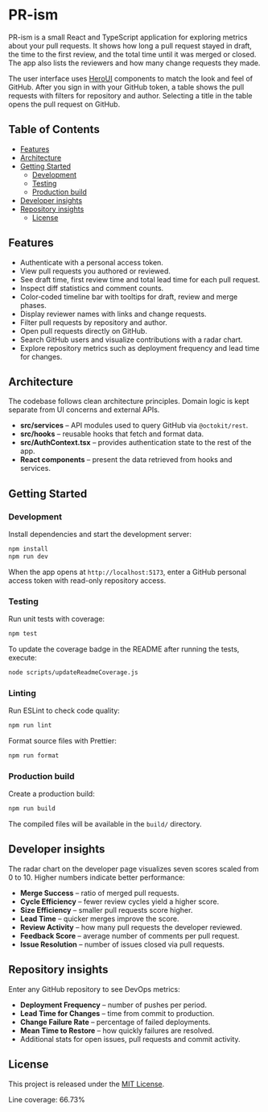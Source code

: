 # PR-ism

PR-ism is a small React and TypeScript application for exploring metrics about your pull requests. It shows how long a pull request stayed in draft, the time to the first review, and the total time until it was merged or closed. The app also lists the reviewers and how many change requests they made.

The user interface uses [HeroUI](https://heroui.com) components to match the look and feel of GitHub. After you sign in with your GitHub token, a table shows the pull requests with filters for repository and author. Selecting a title in the table opens the pull request on GitHub.

## Table of Contents

- [Features](#features)
- [Architecture](#architecture)
- [Getting Started](#getting-started)
  - [Development](#development)
  - [Testing](#testing)
  - [Production build](#production-build)
- [Developer insights](#developer-insights)
- [Repository insights](#repository-insights)
  - [License](#license)

## Features

- Authenticate with a personal access token.
- View pull requests you authored or reviewed.
- See draft time, first review time and total lead time for each pull request.
- Inspect diff statistics and comment counts.
- Color‑coded timeline bar with tooltips for draft, review and merge phases.
- Display reviewer names with links and change requests.
- Filter pull requests by repository and author.
- Open pull requests directly on GitHub.
- Search GitHub users and visualize contributions with a radar chart.
- Explore repository metrics such as deployment frequency and lead time for changes.

## Architecture

The codebase follows clean architecture principles. Domain logic is kept separate from UI concerns and external APIs.

- **src/services** – API modules used to query GitHub via `@octokit/rest`.
- **src/hooks** – reusable hooks that fetch and format data.
- **src/AuthContext.tsx** – provides authentication state to the rest of the app.
- **React components** – present the data retrieved from hooks and services.

## Getting Started

### Development

Install dependencies and start the development server:

```bash
npm install
npm run dev
```

When the app opens at `http://localhost:5173`, enter a GitHub personal access token with read-only repository access.

### Testing

Run unit tests with coverage:

```bash
npm test
```

To update the coverage badge in the README after running the tests, execute:

```bash
node scripts/updateReadmeCoverage.js
```

### Linting

Run ESLint to check code quality:

```bash
npm run lint
```

Format source files with Prettier:

```bash
npm run format
```

### Production build

Create a production build:

```bash
npm run build
```

The compiled files will be available in the `build/` directory.

## Developer insights

The radar chart on the developer page visualizes seven scores scaled from 0 to 10.
Higher numbers indicate better performance:

- **Merge Success** – ratio of merged pull requests.
- **Cycle Efficiency** – fewer review cycles yield a higher score.
- **Size Efficiency** – smaller pull requests score higher.
- **Lead Time** – quicker merges improve the score.
- **Review Activity** – how many pull requests the developer reviewed.
- **Feedback Score** – average number of comments per pull request.
- **Issue Resolution** – number of issues closed via pull requests.

## Repository insights

Enter any GitHub repository to see DevOps metrics:

- **Deployment Frequency** – number of pushes per period.
- **Lead Time for Changes** – time from commit to production.
- **Change Failure Rate** – percentage of failed deployments.
- **Mean Time to Restore** – how quickly failures are resolved.
- Additional stats for open issues, pull requests and commit activity.

## License

This project is released under the [MIT License](LICENSE).

Line coverage: 66.73%
